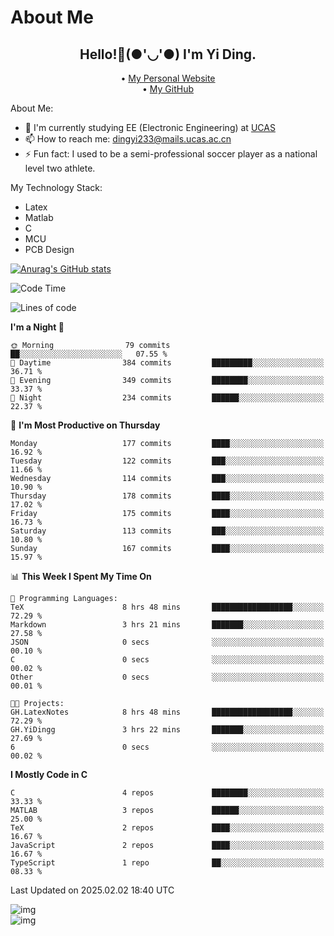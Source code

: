 # About Me

<h2 style="text-align:center;"> Hello!👋(●'◡'●) I'm Yi Ding.</h2>

<div style="text-align:center;">
  • <a href="https://yidingg.github.io/YiDingg">My Personal Website</a><br>
  • <a href="https://github.com/YiDingg">My GitHub</a>
</div>

About Me:
- 🔭 I'm currently studying EE (Electronic Engineering) at [UCAS](https://www.ucas.ac.cn/)
- 📫 How to reach me: dingyi233@mails.ucas.ac.cn
- ⚡ Fun fact: I used to be a semi-professional soccer player as a national level two athlete.

My Technology Stack:
- Latex
- Matlab
- C
- MCU
- PCB Design

[![Anurag's GitHub stats](https://github-readme-stats.vercel.app/api?username=YiDingg)](https://github.com/anuraghazra/github-readme-stats)

<!--START_SECTION:waka-->
![Code Time](http://img.shields.io/badge/Code%20Time-908%20hrs%2050%20mins-blue)

![Lines of code](https://img.shields.io/badge/From%20Hello%20World%20I%27ve%20Written-742.7%20thousand%20lines%20of%20code-blue)

**I'm a Night 🦉** 

```text
🌞 Morning                79 commits          ██░░░░░░░░░░░░░░░░░░░░░░░   07.55 % 
🌆 Daytime                384 commits         █████████░░░░░░░░░░░░░░░░   36.71 % 
🌃 Evening                349 commits         ████████░░░░░░░░░░░░░░░░░   33.37 % 
🌙 Night                  234 commits         ██████░░░░░░░░░░░░░░░░░░░   22.37 % 
```
📅 **I'm Most Productive on Thursday** 

```text
Monday                   177 commits         ████░░░░░░░░░░░░░░░░░░░░░   16.92 % 
Tuesday                  122 commits         ███░░░░░░░░░░░░░░░░░░░░░░   11.66 % 
Wednesday                114 commits         ███░░░░░░░░░░░░░░░░░░░░░░   10.90 % 
Thursday                 178 commits         ████░░░░░░░░░░░░░░░░░░░░░   17.02 % 
Friday                   175 commits         ████░░░░░░░░░░░░░░░░░░░░░   16.73 % 
Saturday                 113 commits         ███░░░░░░░░░░░░░░░░░░░░░░   10.80 % 
Sunday                   167 commits         ████░░░░░░░░░░░░░░░░░░░░░   15.97 % 
```


📊 **This Week I Spent My Time On** 

```text
💬 Programming Languages: 
TeX                      8 hrs 48 mins       ██████████████████░░░░░░░   72.29 % 
Markdown                 3 hrs 21 mins       ███████░░░░░░░░░░░░░░░░░░   27.58 % 
JSON                     0 secs              ░░░░░░░░░░░░░░░░░░░░░░░░░   00.10 % 
C                        0 secs              ░░░░░░░░░░░░░░░░░░░░░░░░░   00.02 % 
Other                    0 secs              ░░░░░░░░░░░░░░░░░░░░░░░░░   00.01 % 

🐱‍💻 Projects: 
GH.LatexNotes            8 hrs 48 mins       ██████████████████░░░░░░░   72.29 % 
GH.YiDingg               3 hrs 22 mins       ███████░░░░░░░░░░░░░░░░░░   27.69 % 
6                        0 secs              ░░░░░░░░░░░░░░░░░░░░░░░░░   00.02 % 
```

**I Mostly Code in C** 

```text
C                        4 repos             ████████░░░░░░░░░░░░░░░░░   33.33 % 
MATLAB                   3 repos             ██████░░░░░░░░░░░░░░░░░░░   25.00 % 
TeX                      2 repos             ████░░░░░░░░░░░░░░░░░░░░░   16.67 % 
JavaScript               2 repos             ████░░░░░░░░░░░░░░░░░░░░░   16.67 % 
TypeScript               1 repo              ██░░░░░░░░░░░░░░░░░░░░░░░   08.33 % 
```




 Last Updated on 2025.02.02 18:40 UTC
<!--END_SECTION:waka-->

<!-- Coding activity over the last year -->
<div class='center'><img src='https://wakatime.com/share/@YiDingg/260601e0-8e46-41ab-9832-d4d0ae5fd0bd.svg' alt='img'/></div>

<!-- Languages over the last year -->
<div class='center'><img src='https://wakatime.com/share/@YiDingg/99546fa3-4cc3-4808-ab6e-13f38e27aba1.svg' alt='img'/></div>
